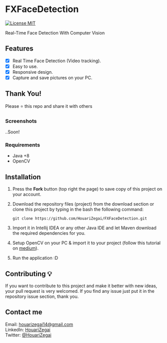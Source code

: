 # FXFaceDetection
[![License MIT](https://img.shields.io/badge/license-MIT-blue.svg)](https://raw.githubusercontent.com/HouariZegai/PrayerTimes/master/LICENSE)

Real-Time Face Detection With Computer Vision

## Features
* [x] Real Time Face Detection (Video tracking).
* [x] Easy to use.
* [x] Responsive design.
* [x] Capture and save pictures on your PC.

## Thank You!
Please ⭐️ this repo and share it with others

### Screenshots
..Soon!

### Requirements
* Java +8
* OpenCV

## Installation
1. Press the **Fork** button (top right the page) to save copy of this project on your account.
2. Download the repository files (project) from the download section or clone this project by typing in the bash the following command:

       git clone https://github.com/HouariZegai/FXFaceDetection.git
3. Import it in Intellij IDEA or any other Java IDE and let Maven download the required dependencies for you.
4. Setup OpenCV on your PC & import it to your project (follow this tutorial on [medium](https://medium.com/@aadimator/how-to-set-up-opencv-in-intellij-idea-6eb103c1d45c)).
5. Run the application :D


## Contributing 💡
If you want to contribute to this project and make it better with new ideas, your pull request is very welcomed.
If you find any issue just put it in the repository issue section, thank you.

## Contact me
Email: houarizegai14@gmail.com  
LinkedIn: [HouariZegai](https://linkedin.com/in/houarizegai)  
Twitter: [@HouariZegai](https://twitter.com/houarizegai)

